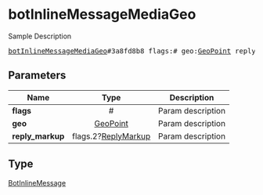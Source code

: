 # botInlineMessageMediaGeo

Sample Description

<pre>
<a href="../constructor/botInlineMessageMediaGeo.md">botInlineMessageMediaGeo</a>#3a8fd8b8 flags:# geo:<a href="../type/GeoPoint.md">GeoPoint</a> reply_markup:flags.2?<a href="../type/ReplyMarkup.md">ReplyMarkup</a> = <a href="../type/BotInlineMessage.md">BotInlineMessage</a>;
</pre>
## Parameters

| Name | Type | Description |
|------|:----:|-------------|
| **flags** | # | Param description |
| **geo** | <a href="../type/GeoPoint.md">GeoPoint</a> | Param description |
| **reply_markup** | flags.2?<a href="../type/ReplyMarkup.md">ReplyMarkup</a> | Param description |

## Type

<a href="../type/BotInlineMessage.md">BotInlineMessage</a>
